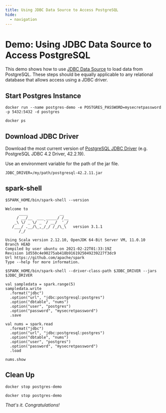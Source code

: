 ```yaml
---
title: Using JDBC Data Source to Access PostgreSQL
hide:
  - navigation
---
```


# Demo: Using JDBC Data Source to Access PostgreSQL

This demo shows how to use [JDBC Data Source](../datasources/jdbc/index.md) to load data from PostgreSQL. These steps should be equally applicable to any relational database that allows access using a JDBC driver.

## Start Postgres Instance

```text
docker run --name postgres-demo -e POSTGRES_PASSWORD=mysecretpassword -p 5432:5432 -d postgres
```

```text
docker ps
```

## Download JDBC Driver

Download the most current version of [PostgreSQL JDBC Driver](https://jdbc.postgresql.org/download.html#current) (e.g. PostgreSQL JDBC 4.2 Driver, 42.2.19).

Use an environment variable for the path of the jar file.

```text
JDBC_DRIVER=/my/path/postgresql-42.2.11.jar
```

## spark-shell

```text
$SPARK_HOME/bin/spark-shell --version
```

```text
Welcome to
      ____              __
     / __/__  ___ _____/ /__
    _\ \/ _ \/ _ `/ __/  '_/
   /___/ .__/\_,_/_/ /_/\_\   version 3.1.1
      /_/

Using Scala version 2.12.10, OpenJDK 64-Bit Server VM, 11.0.10
Branch HEAD
Compiled by user ubuntu on 2021-02-22T01:33:19Z
Revision 1d550c4e90275ab418b9161925049239227f3dc9
Url https://github.com/apache/spark
Type --help for more information.
```

```text
$SPARK_HOME/bin/spark-shell --driver-class-path $JDBC_DRIVER --jars $JDBC_DRIVER
```

```text
val sampledata = spark.range(5)
sampledata.write
  .format("jdbc")
  .option("url", "jdbc:postgresql:postgres")
  .option("dbtable", "nums")
  .option("user", "postgres")
  .option("password", "mysecretpassword")
  .save
```

```text
val nums = spark.read
  .format("jdbc")
  .option("url", "jdbc:postgresql:postgres")
  .option("dbtable", "nums")
  .option("user", "postgres")
  .option("password", "mysecretpassword")
  .load
```

```text
nums.show
```

## Clean Up

```text
docker stop postgres-demo
```

```text
docker stop postgres-demo
```

_That's it. Congratulations!_

